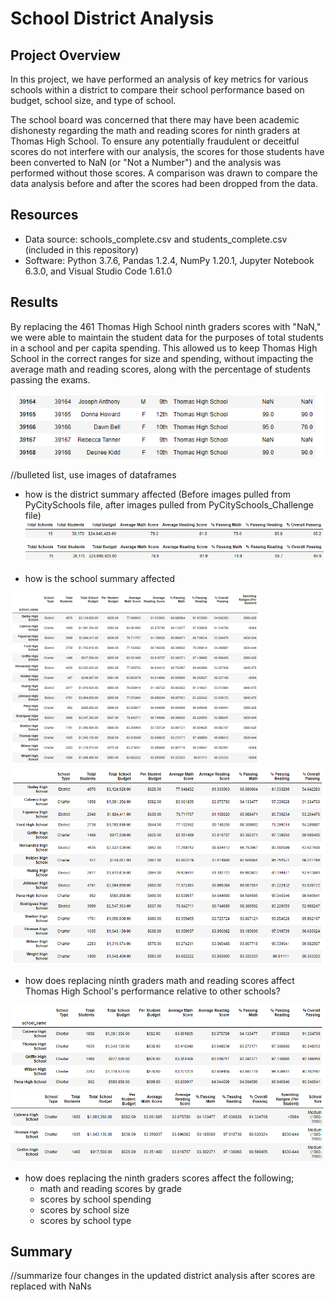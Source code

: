 # School District Analysis

## Project Overview
In this project, we have performed an analysis of key metrics for various schools within a district to compare their school performance based on budget, school size, and type of school. 

The school board was concerned that there may have been academic dishonesty regarding the math and reading scores for ninth graders at Thomas High School. To ensure any potentially fraudulent or deceitful scores do not interfere with our analysis, the scores for those students have been converted to NaN (or "Not a Number") and the analysis was performed without those scores. A comparison was drawn to compare the data analysis before and after the scores had been dropped from the data. 

## Resources
- Data source: schools_complete.csv and students_complete.csv (included in this repository)
- Software: Python 3.7.6, Pandas 1.2.4, NumPy 1.20.1, Jupyter Notebook 6.3.0, and Visual Studio Code 1.61.0

## Results
By replacing the 461 Thomas High School ninth graders scores with "NaN," we were able to maintain the student data for the purposes of total students in a school and per capita spending. This allowed us to keep Thomas High School in the correct ranges for size and spending, without impacting the average math and reading scores, along with the percentage of students passing the exams.

![NaN](Images/nan.png)

//bulleted list, use images of dataframes
- how is the district summary affected
(Before images pulled from PyCitySchools file, after images pulled from PyCitySchools_Challenge file)
![before](Images/dist_sum_before.png)
![after](Images/dist_sum_after.png)

- how is the school summary affected

<img src = "Images/school_sum_before.png" width = 400>
<img src = "Images/school_sum_after.png" width = 600>


- how does replacing ninth graders math and reading scores affect Thomas High School's performance relative to other schools?

![before](Images/relative_before.png)
![after](Images/relative_after.png)

- how does replacing the ninth graders scores affect the following;
    - math and reading scores by grade
    - scores by school spending
    - scores by school size
    - scores by school type

## Summary

//summarize four changes in the updated district analysis after scores are replaced with NaNs